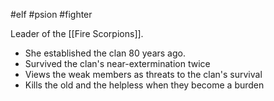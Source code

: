 #elf #psion #fighter

Leader of the [[Fire Scorpions]].
- She established the clan 80 years ago.
- Survived the clan's near-extermination twice
- Views the weak members as threats to the clan's survival
- Kills the old and the helpless when they become a burden
